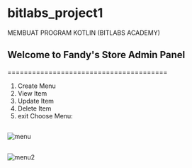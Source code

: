 # bitlabs_project1
MEMBUAT PROGRAM KOTLIN (BITLABS ACADEMY)

## Welcome to Fandy's Store Admin Panel 
=======================================
1. Create Menu
2. View Item
3. Update Item
4. Delete Item
5. exit
Choose Menu: 
##
![menu](https://user-images.githubusercontent.com/61608860/79127107-7bf97300-7dcb-11ea-8b9b-af3a591e6843.PNG)
##
![menu2](https://user-images.githubusercontent.com/61608860/79127281-d09cee00-7dcb-11ea-88e2-98920231fa96.PNG)
